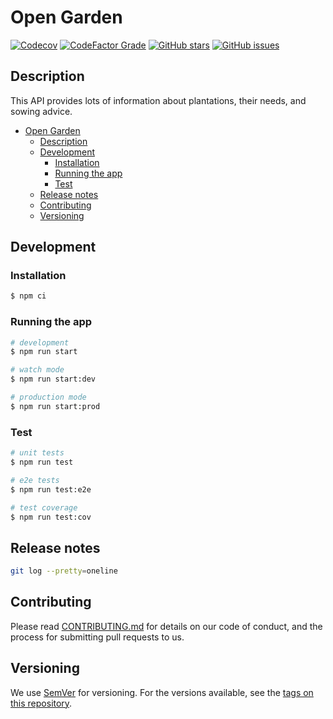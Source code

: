 # Open Garden 

[![Codecov](https://img.shields.io/codecov/c/github/ealenn/OpenGarden?style=for-the-badge&logo=codecov)](https://codecov.io/gh/Ealenn/OpenGarden)
[![CodeFactor Grade](https://img.shields.io/codefactor/grade/github/ealenn/OpenGarden?style=for-the-badge)](https://www.codefactor.io/repository/github/ealenn/OpenGarden)
[![GitHub stars](https://img.shields.io/github/stars/Ealenn/OpenGarden?style=for-the-badge&logo=github)](https://github.com/Ealenn/OpenGarden/stargazers)
[![GitHub issues](https://img.shields.io/github/issues/Ealenn/OpenGarden?style=for-the-badge&logo=github)](https://github.com/Ealenn/OpenGarden/issues)

## Description

This API provides lots of information about plantations, their needs, and sowing advice.

- [Open Garden](#open-garden)
  - [Description](#description)
  - [Development](#development)
    - [Installation](#installation)
    - [Running the app](#running-the-app)
    - [Test](#test)
  - [Release notes](#release-notes)
  - [Contributing](#contributing)
  - [Versioning](#versioning)

## Development
### Installation

```bash
$ npm ci
```

### Running the app

```bash
# development
$ npm run start

# watch mode
$ npm run start:dev

# production mode
$ npm run start:prod
```

### Test

```bash
# unit tests
$ npm run test

# e2e tests
$ npm run test:e2e

# test coverage
$ npm run test:cov
```

## Release notes

```bash
git log --pretty=oneline
```

## Contributing

Please read [CONTRIBUTING.md](CONTRIBUTING.md) for details on our code of conduct, and the process for submitting pull requests to us.

## Versioning

We use [SemVer](http://semver.org/) for versioning.
For the versions available, see the [tags on this repository](https://github.com/Ealenn/OpenGarden/releases).
